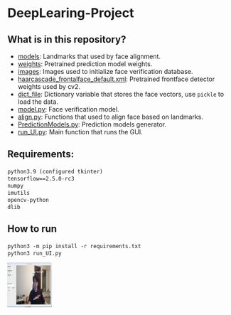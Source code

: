# DeepLearing-Project

## What is in this repository?
- [models](https://github.com/lihongwei970/DeepLearing-Project/blob/main/models): Landmarks that used by face alignment.
- [weights](https://github.com/lihongwei970/DeepLearing-Project/blob/main/weights): Pretrained prediction model weights.
- [images](https://github.com/lihongwei970/DeepLearing-Project/blob/main/images): Images used to initialize face verification database.
- [haarcascade_frontalface_default.xml](https://github.com/lihongwei970/DeepLearing-Project/blob/main/haarcascade_frontalface_default.xml): Pretrained frontface detector weights used by cv2.
- [dict_file](https://github.com/lihongwei970/DeepLearing-Project/blob/main/dict_file): Dictionary variable that stores the face vectors, use `pickle` to load the data.
- [model.py](https://github.com/lihongwei970/DeepLearing-Project/blob/main/model.py): Face verification model.
- [align.py](https://github.com/lihongwei970/DeepLearing-Project/blob/main/align.py): Functions that used to align face based on landmarks.
- [PredictionModels.py](https://github.com/lihongwei970/DeepLearing-Project/blob/main/PredictionModels.py): Prediction models generator.
- [run_UI.py](https://github.com/lihongwei970/DeepLearing-Project/blob/main/run_UI.py): Main function that runs the GUI.

## Requirements:
```
python3.9 (configured tkinter)
tensorflow==2.5.0-rc3
numpy
imutils
opencv-python
dlib
```

## How to run
```
python3 -m pip install -r requirements.txt
python3 run_UI.py
```


<img src="https://github.com/lihongwei970/DeepLearing-Project/blob/main/Sample.png" width="100" height="100">
